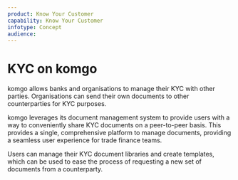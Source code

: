 ```yaml
---
product: Know Your Customer
capability: Know Your Customer
infotype: Concept
audience:
---
```


# KYC on komgo

komgo allows banks and organisations to manage their KYC with other parties. Organisations can send their own documents to other counterparties for KYC purposes.

komgo leverages its document management system to provide users with a way to conveniently share KYC documents on a peer-to-peer basis. This provides a single, comprehensive platform to manage documents, providing a seamless user experience for trade finance teams.

Users can manage their KYC document libraries and create templates, which can be used to ease the process of requesting a new set of documents from a counterparty.

<!--stackedit_data:
eyJoaXN0b3J5IjpbMTA1MTU0MTk1MF19
-->